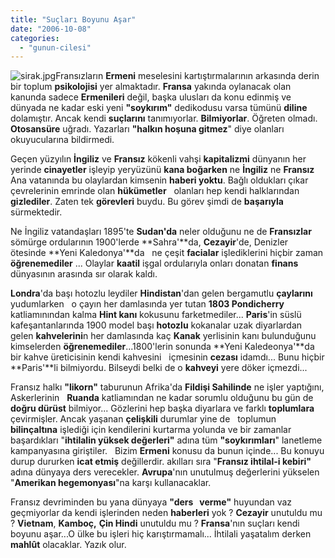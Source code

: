 ```yaml
---
title: "Suçları Boyunu Aşar"
date: "2006-10-08"
categories: 
  - "gunun-cilesi"
---
```


![sirak.jpg](/uploads/2006/10/sirak.kucukresim.jpg)Fransızların **Ermeni** meselesini kartıştırmalarının arkasında derin bir toplum **psikolojisi** yer almaktadır. **Fransa** yakında oylanacak olan kanunda sadece **Ermenileri** değil, başka ulusları da konu edinmiş ve dünyada ne kadar eski yeni **"soykırım"** dedikodusu varsa tümünü **diline** dolamıştır. Ancak kendi **suçlarını** tanımıyorlar. **Bilmiyorlar**. Öğreten olmadı. **Otosansüre** uğradı. Yazarları **"halkın hoşuna gitmez**" diye olanları okuyucularına bildirmedi.

Geçen yüzyılın **İngiliz** ve **Fransız** kökenli vahşi **kapitalizmi** dünyanın her yerinde **cinayetler** işleyip yeryüzünü **kana boğarken** ne **İngiliz** ne **Fransız** Ana vatanında bu olaylardan kimsenin **haberi yoktu**. Bağlı oldukları çıkar çevrelerinin emrinde olan **hükümetler**   olanları hep kendi halklarından **gizlediler**. Zaten tek **görevleri** buydu. Bu görev şimdi de **başarıyla** sürmektedir.

Ne İngiliz vatandaşları 1895'te **Sudan'da** neler olduğunu ne de **Fransızlar** sömürge ordularının 1900'lerde **Sahra'**da, **Cezayir**'de, Denizler ötesinde **Yeni Kaledonya'**da   ne çeşit **facialar** işlediklerini hiçbir zaman **öğrenemediler** ... Olaylar **kaatil** işgal ordularıyla onları donatan **finans** dünyasının arasında sır olarak kaldı.  

**Londra**'da başı hotozlu leydiler **Hindistan**'dan gelen bergamutlu **çaylarını** yudumlarken   o çayın her damlasında yer tutan **1803 Pondicherry** katliamınından kalma **Hint kanı** kokusunu farketmediler... **Paris**'in süslü kafeşantanlarında 1900 model başı **hotozlu** kokanalar uzak diyarlardan gelen **kahvelerini**n her damlasında kaç **Kanak** yerlisinin kanı bulunduğunu kimselerden **öğrenemediler**...1800'lerin sonunda **Yeni Kaledeonya'**da bir kahve üreticisinin kendi kahvesini   içmesinin **cezası** idamdı... Bunu hiçbir **Paris'**li bilmiyordu. Bilseydi belki de o **kahveyi** yere döker içmezdi...

Fransız halkı **"likorn"** taburunun Afrika'da **Fildişi Sahilinde** ne işler yaptığını, Askerlerinin   **Ruanda** katliamından ne kadar sorumlu olduğunu bu gün de **doğru dürüst** bilmiyor... Gözlerini hep başka diyarlara ve farklı **toplumlara** çevirmişler. Ancak yaşanan **çelişkili** durumlar yine de   toplumun **bilinçaltına** işlediği için kendilerini kurtarma yolunda ve bir zamanlar başardıkları "**ihtilalin yüksek değerleri"** adına tüm **"soykırımları**" lanetleme kampanyasına giriştiler.   Bizim **Ermeni** konusu da bunun içinde... Bu konuyu durup dururken **icat etmiş** değillerdir. akılları sıra "**Fransız ihtilal-i kebiri"** adına dünyaya ders verecekler. **Avrupa**'nın unutulmuş değerlerini yükselen "**Amerikan hegemonyası**"na karşı kullanacaklar.  

Fransız devriminden bu yana dünyaya **"ders   verme"** huyundan vaz geçmiyorlar da kendi işlerinden neden **haberleri** yok ? **Cezayir** unutuldu mu ? **Vietnam**, **Kamboç,** **Çin Hindi** unutuldu mu ? **Fransa**'nın suçları kendi boyunu aşar...O ülke bu işleri hiç karıştırmamalı... İhtilali yaşatalım derken **mahlût** olacaklar. Yazık olur.
